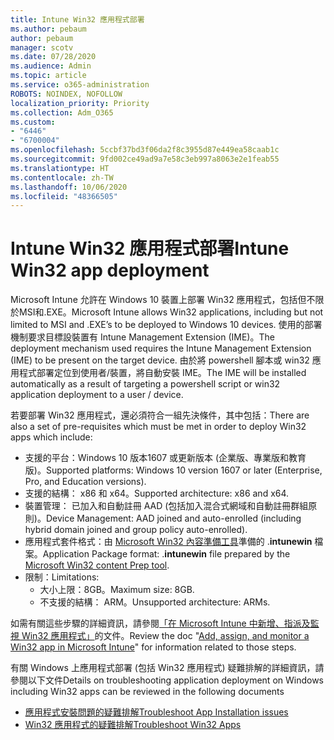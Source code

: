 ```yaml
---
title: Intune Win32 應用程式部署
ms.author: pebaum
author: pebaum
manager: scotv
ms.date: 07/28/2020
ms.audience: Admin
ms.topic: article
ms.service: o365-administration
ROBOTS: NOINDEX, NOFOLLOW
localization_priority: Priority
ms.collection: Adm_O365
ms.custom:
- "6446"
- "6700004"
ms.openlocfilehash: 5ccbf37bd3f06da2f8c3955d87e449ea58caab1c
ms.sourcegitcommit: 9fd002ce49ad9a7e58c3eb997a8063e2e1feab55
ms.translationtype: HT
ms.contentlocale: zh-TW
ms.lasthandoff: 10/06/2020
ms.locfileid: "48366505"
---
```

# <a name="intune-win32-app-deployment"></a><span data-ttu-id="7c541-102">Intune Win32 應用程式部署</span><span class="sxs-lookup"><span data-stu-id="7c541-102">Intune Win32 app deployment</span></span>

<span data-ttu-id="7c541-103">Microsoft Intune 允許在 Windows 10 裝置上部署 Win32 應用程式，包括但不限於MSI和.EXE。</span><span class="sxs-lookup"><span data-stu-id="7c541-103">Microsoft Intune allows Win32 applications, including but not limited to MSI and .EXE’s to be deployed to Windows 10 devices.</span></span> <span data-ttu-id="7c541-104">使用的部署機制要求目標設裝置有 Intune Management Extension (IME)。</span><span class="sxs-lookup"><span data-stu-id="7c541-104">The deployment mechanism used requires the Intune Management Extension (IME) to be present on the target device.</span></span> <span data-ttu-id="7c541-105">由於將 powershell 腳本或 win32 應用程式部署定位到使用者/裝置，將自動安裝 IME。</span><span class="sxs-lookup"><span data-stu-id="7c541-105">The IME will be installed automatically as a result of targeting a powershell script or win32 application deployment to a user / device.</span></span>

<span data-ttu-id="7c541-106">若要部署 Win32 應用程式，還必須符合一組先決條件，其中包括：</span><span class="sxs-lookup"><span data-stu-id="7c541-106">There are also a set of pre-requisites which must be met in order to deploy Win32 apps which include:</span></span>

- <span data-ttu-id="7c541-107">支援的平台：Windows 10 版本1607 或更新版本 (企業版、專業版和教育版)。</span><span class="sxs-lookup"><span data-stu-id="7c541-107">Supported platforms: Windows 10 version 1607 or later (Enterprise, Pro, and Education versions).</span></span>
- <span data-ttu-id="7c541-108">支援的結構： x86 和 x64。</span><span class="sxs-lookup"><span data-stu-id="7c541-108">Supported architecture: x86 and x64.</span></span>
- <span data-ttu-id="7c541-109">裝置管理： 已加入和自動註冊 AAD (包括加入混合式網域和自動註冊群組原則)。</span><span class="sxs-lookup"><span data-stu-id="7c541-109">Device Management: AAD joined and auto-enrolled (including hybrid domain joined and group policy auto-enrolled).</span></span>
- <span data-ttu-id="7c541-110">應用程式套件格式：由 [Microsoft Win32 內容準備工具](https://docs.microsoft.com/mem/intune/apps/apps-win32-prepare)準備的 .**intunewin** 檔案。</span><span class="sxs-lookup"><span data-stu-id="7c541-110">Application Package format: .**intunewin**  file prepared by the [Microsoft Win32 content Prep tool](https://docs.microsoft.com/mem/intune/apps/apps-win32-prepare).</span></span>
- <span data-ttu-id="7c541-111">限制：</span><span class="sxs-lookup"><span data-stu-id="7c541-111">Limitations:</span></span>
    - <span data-ttu-id="7c541-112">大小上限：8GB。</span><span class="sxs-lookup"><span data-stu-id="7c541-112">Maximum size: 8GB.</span></span>
    - <span data-ttu-id="7c541-113">不支援的結構： ARM。</span><span class="sxs-lookup"><span data-stu-id="7c541-113">Unsupported architecture: ARMs.</span></span>

<span data-ttu-id="7c541-114">如需有關這些步驟的詳細資訊，請參閱[「在 Microsoft Intune 中新增、指派及監視 Win32 應用程式」](https://docs.microsoft.com/mem/intune/apps/apps-win32-add)的文件。</span><span class="sxs-lookup"><span data-stu-id="7c541-114">Review the doc "[Add, assign, and monitor a Win32 app in Microsoft Intune](https://docs.microsoft.com/mem/intune/apps/apps-win32-add)" for information related to those steps.</span></span>

<span data-ttu-id="7c541-115">有關 Windows 上應用程式部署 (包括 Win32 應用程式) 疑難排解的詳細資訊，請參閱以下文件</span><span class="sxs-lookup"><span data-stu-id="7c541-115">Details on troubleshooting application deployment on Windows including Win32 apps can be reviewed in the following documents</span></span>

- [<span data-ttu-id="7c541-116">應用程式安裝問題的疑難排解</span><span class="sxs-lookup"><span data-stu-id="7c541-116">Troubleshoot App Installation issues</span></span>](https://docs.microsoft.com/mem/intune/apps/troubleshoot-app-install)  
- [<span data-ttu-id="7c541-117">Win32 應用程式的疑難排解</span><span class="sxs-lookup"><span data-stu-id="7c541-117">Troubleshoot Win32 Apps</span></span>](https://docs.microsoft.com/mem/intune/apps/apps-win32-troubleshoot)